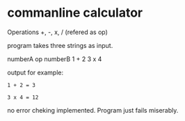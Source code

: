 # commanline calculator

Operations +, -, x, / (refered as op)

program takes three strings as input.

numberA op numberB
   1    +    2
   3    x    4

output for example:
```output
1 + 2 = 3
```
```shell
3 x 4 = 12
```

no error cheking implemented. Program just fails miserably.